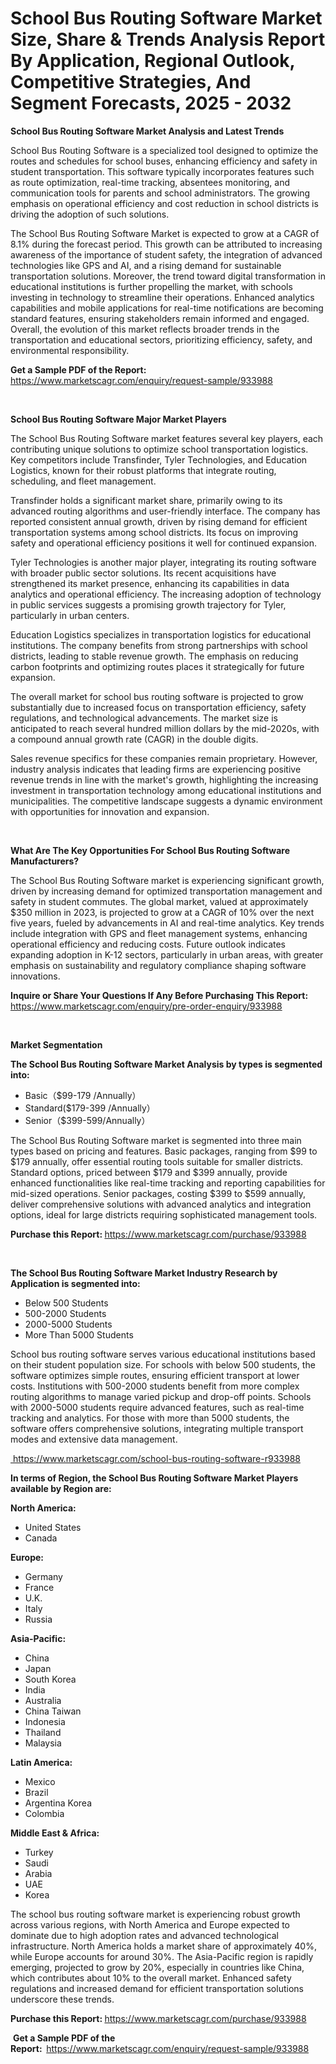 <p><h1>School Bus Routing Software Market Size, Share & Trends Analysis Report By Application, Regional Outlook, Competitive Strategies, And Segment Forecasts, 2025 - 2032</h1></p><p><strong>School Bus Routing Software Market Analysis and Latest Trends</strong></p>
<p><p>School Bus Routing Software is a specialized tool designed to optimize the routes and schedules for school buses, enhancing efficiency and safety in student transportation. This software typically incorporates features such as route optimization, real-time tracking, absentees monitoring, and communication tools for parents and school administrators. The growing emphasis on operational efficiency and cost reduction in school districts is driving the adoption of such solutions.</p><p>The School Bus Routing Software Market is expected to grow at a CAGR of 8.1% during the forecast period. This growth can be attributed to increasing awareness of the importance of student safety, the integration of advanced technologies like GPS and AI, and a rising demand for sustainable transportation solutions. Moreover, the trend toward digital transformation in educational institutions is further propelling the market, with schools investing in technology to streamline their operations. Enhanced analytics capabilities and mobile applications for real-time notifications are becoming standard features, ensuring stakeholders remain informed and engaged. Overall, the evolution of this market reflects broader trends in the transportation and educational sectors, prioritizing efficiency, safety, and environmental responsibility.</p></p>
<p><strong>Get a Sample PDF of the Report:&nbsp;</strong> <a href="https://www.marketscagr.com/enquiry/request-sample/933988?utm_campaign=2383&utm_medium=2&utm_source=Github&utm_content=ia&utm_term=18042025&utm_id=school-bus-routing-software">https://www.marketscagr.com/enquiry/request-sample/933988</a></p>
<p>&nbsp;</p>
<p><strong>School Bus Routing Software Major Market Players</strong></p>
<p><p>The School Bus Routing Software market features several key players, each contributing unique solutions to optimize school transportation logistics. Key competitors include Transfinder, Tyler Technologies, and Education Logistics, known for their robust platforms that integrate routing, scheduling, and fleet management.</p><p>Transfinder holds a significant market share, primarily owing to its advanced routing algorithms and user-friendly interface. The company has reported consistent annual growth, driven by rising demand for efficient transportation systems among school districts. Its focus on improving safety and operational efficiency positions it well for continued expansion.</p><p>Tyler Technologies is another major player, integrating its routing software with broader public sector solutions. Its recent acquisitions have strengthened its market presence, enhancing its capabilities in data analytics and operational efficiency. The increasing adoption of technology in public services suggests a promising growth trajectory for Tyler, particularly in urban centers.</p><p>Education Logistics specializes in transportation logistics for educational institutions. The company benefits from strong partnerships with school districts, leading to stable revenue growth. The emphasis on reducing carbon footprints and optimizing routes places it strategically for future expansion.</p><p>The overall market for school bus routing software is projected to grow substantially due to increased focus on transportation efficiency, safety regulations, and technological advancements. The market size is anticipated to reach several hundred million dollars by the mid-2020s, with a compound annual growth rate (CAGR) in the double digits.</p><p>Sales revenue specifics for these companies remain proprietary. However, industry analysis indicates that leading firms are experiencing positive revenue trends in line with the market's growth, highlighting the increasing investment in transportation technology among educational institutions and municipalities. The competitive landscape suggests a dynamic environment with opportunities for innovation and expansion.</p></p>
<p>&nbsp;</p>
<p><strong>What Are The Key Opportunities For School Bus Routing Software Manufacturers?</strong></p>
<p><p>The School Bus Routing Software market is experiencing significant growth, driven by increasing demand for optimized transportation management and safety in student commutes. The global market, valued at approximately $350 million in 2023, is projected to grow at a CAGR of 10% over the next five years, fueled by advancements in AI and real-time analytics. Key trends include integration with GPS and fleet management systems, enhancing operational efficiency and reducing costs. Future outlook indicates expanding adoption in K-12 sectors, particularly in urban areas, with greater emphasis on sustainability and regulatory compliance shaping software innovations.</p></p>
<p><strong>Inquire or Share Your Questions If Any Before Purchasing This Report:</strong> <a href="https://www.marketscagr.com/enquiry/pre-order-enquiry/933988?utm_campaign=2383&utm_medium=2&utm_source=Github&utm_content=ia&utm_term=18042025&utm_id=school-bus-routing-software">https://www.marketscagr.com/enquiry/pre-order-enquiry/933988</a></p>
<p>&nbsp;</p>
<p><strong>Market Segmentation</strong></p>
<p><strong>The School Bus Routing Software Market Analysis by types is segmented into:</strong></p>
<p><ul><li>Basic（$99-179 /Annually）</li><li>Standard($179-399 /Annually）</li><li>Senior（$399-599/Annually）</li></ul></p>
<p><p>The School Bus Routing Software market is segmented into three main types based on pricing and features. Basic packages, ranging from $99 to $179 annually, offer essential routing tools suitable for smaller districts. Standard options, priced between $179 and $399 annually, provide enhanced functionalities like real-time tracking and reporting capabilities for mid-sized operations. Senior packages, costing $399 to $599 annually, deliver comprehensive solutions with advanced analytics and integration options, ideal for large districts requiring sophisticated management tools.</p></p>
<p><strong>Purchase this Report:&nbsp;</strong><a href="https://www.marketscagr.com/purchase/933988?utm_campaign=2383&utm_medium=2&utm_source=Github&utm_content=ia&utm_term=18042025&utm_id=school-bus-routing-software">https://www.marketscagr.com/purchase/933988</a></p>
<p>&nbsp;</p>
<p><strong>The School Bus Routing Software Market Industry Research by Application is segmented into:</strong></p>
<p><ul><li>Below 500 Students</li><li>500-2000 Students</li><li>2000-5000 Students</li><li>More Than 5000 Students</li></ul></p>
<p><p>School bus routing software serves various educational institutions based on their student population size. For schools with below 500 students, the software optimizes simple routes, ensuring efficient transport at lower costs. Institutions with 500-2000 students benefit from more complex routing algorithms to manage varied pickup and drop-off points. Schools with 2000-5000 students require advanced features, such as real-time tracking and analytics. For those with more than 5000 students, the software offers comprehensive solutions, integrating multiple transport modes and extensive data management.</p></p>
<p><a href="https://www.marketscagr.com/school-bus-routing-software-r933988?utm_campaign=2383&utm_medium=2&utm_source=Github&utm_content=ia&utm_term=18042025&utm_id=school-bus-routing-software">&nbsp;https://www.marketscagr.com/school-bus-routing-software-r933988</a></p>
<p><strong>In terms of Region, the School Bus Routing Software Market Players available by Region are:</strong></p>
<p>
    <p> <strong> North America: </strong>
        <ul>
            <li>United States</li>
            <li>Canada</li>
        </ul>
        </p> 
    <p> <strong> Europe: </strong>
        <ul>
            <li>Germany</li>
            <li>France</li>
            <li>U.K.</li>
            <li>Italy</li>
            <li>Russia</li>
        </ul>
        </p> 
    <p> <strong> Asia-Pacific: </strong>
        <ul>
            <li>China</li>
            <li>Japan</li>
            <li>South Korea</li>
            <li>India</li>
            <li>Australia</li>
            <li>China Taiwan</li>
            <li>Indonesia</li>
            <li>Thailand</li>
            <li>Malaysia</li>
        </ul>
        </p> 
    <p> <strong> Latin America: </strong>
        <ul>
            <li>Mexico</li>
            <li>Brazil</li>
            <li>Argentina Korea</li>
            <li>Colombia</li>
        </ul>
        </p> 
    <p> <strong> Middle East & Africa: </strong>
        <ul>
            <li>Turkey</li>
            <li>Saudi</li>
            <li>Arabia</li>
            <li>UAE</li>
            <li>Korea</li>
        </ul>
    </p>
    </p>
<p><p>The school bus routing software market is experiencing robust growth across various regions, with North America and Europe expected to dominate due to high adoption rates and advanced technological infrastructure. North America holds a market share of approximately 40%, while Europe accounts for around 30%. The Asia-Pacific region is rapidly emerging, projected to grow by 20%, especially in countries like China, which contributes about 10% to the overall market. Enhanced safety regulations and increased demand for efficient transportation solutions underscore these trends.</p></p>
<p><strong>Purchase this Report: </strong><a href="https://www.marketscagr.com/purchase/933988?utm_campaign=2383&utm_medium=2&utm_source=Github&utm_content=ia&utm_term=18042025&utm_id=school-bus-routing-software">https://www.marketscagr.com/purchase/933988</a></p>
<p>&nbsp;<strong>Get a Sample PDF of the Report:&nbsp;&nbsp;</strong><a href="https://www.marketscagr.com/enquiry/request-sample/933988?utm_campaign=2383&utm_medium=2&utm_source=Github&utm_content=ia&utm_term=18042025&utm_id=school-bus-routing-software">https://www.marketscagr.com/enquiry/request-sample/933988</a></p>
<p><strong></strong></p>
<p><p></p><p></p><p></p></p>